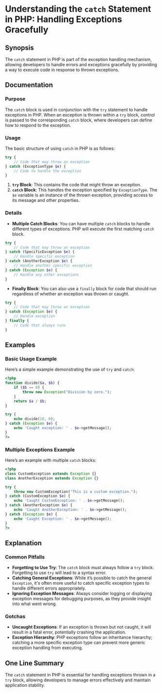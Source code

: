 <!--
Meta Description: # Understanding the `catch` Statement in PHP: Handling Exceptions Gracefully ## Synopsis The `catch` statement in PHP is part of the exception handlin...
Meta Keywords: exception, catch, php, try, exceptions
-->

# Understanding the `catch` Statement in PHP: Handling Exceptions Gracefully

## Synopsis
The `catch` statement in PHP is part of the exception handling mechanism, allowing developers to handle errors and exceptions gracefully by providing a way to execute code in response to thrown exceptions.

## Documentation
### Purpose
The `catch` block is used in conjunction with the `try` statement to handle exceptions in PHP. When an exception is thrown within a `try` block, control is passed to the corresponding `catch` block, where developers can define how to respond to the exception.

### Usage
The basic structure of using `catch` in PHP is as follows:

```php
try {
    // Code that may throw an exception
} catch (ExceptionType $e) {
    // Code to handle the exception
}
```

1. **`try` Block**: This contains the code that might throw an exception.
2. **`catch` Block**: This handles the exception specified by `ExceptionType`. The `$e` variable is an instance of the thrown exception, providing access to its message and other properties.

### Details
- **Multiple Catch Blocks**: You can have multiple `catch` blocks to handle different types of exceptions. PHP will execute the first matching `catch` block.

```php
try {
    // Code that may throw an exception
} catch (SpecificException $e) {
    // Handle specific exception
} catch (AnotherException $e) {
    // Handle another specific exception
} catch (Exception $e) {
    // Handle any other exceptions
}
```

- **Finally Block**: You can also use a `finally` block for code that should run regardless of whether an exception was thrown or caught.

```php
try {
    // Code that may throw an exception
} catch (Exception $e) {
    // Handle exception
} finally {
    // Code that always runs
}
```

## Examples
### Basic Usage Example
Here’s a simple example demonstrating the use of `try` and `catch`:

```php
<?php
function divide($a, $b) {
    if ($b == 0) {
        throw new Exception("Division by zero.");
    }
    return $a / $b;
}

try {
    echo divide(10, 0);
} catch (Exception $e) {
    echo 'Caught exception: ' . $e->getMessage();
}
?>
```

### Multiple Exceptions Example
Here’s an example with multiple `catch` blocks:

```php
<?php
class CustomException extends Exception {}
class AnotherException extends Exception {}

try {
    throw new CustomException("This is a custom exception.");
} catch (CustomException $e) {
    echo 'Caught CustomException: ' . $e->getMessage();
} catch (AnotherException $e) {
    echo 'Caught AnotherException: ' . $e->getMessage();
} catch (Exception $e) {
    echo 'Caught Exception: ' . $e->getMessage();
}
?>
```

## Explanation
### Common Pitfalls
- **Forgetting to Use Try**: The `catch` block must always follow a `try` block. Forgetting to use `try` will lead to a syntax error.
- **Catching General Exceptions**: While it’s possible to catch the general `Exception`, it's often more useful to catch specific exception types to handle different errors appropriately.
- **Ignoring Exception Messages**: Always consider logging or displaying exception messages for debugging purposes, as they provide insight into what went wrong.

### Gotchas
- **Uncaught Exceptions**: If an exception is thrown but not caught, it will result in a fatal error, potentially crashing the application.
- **Exception Hierarchy**: PHP exceptions follow an inheritance hierarchy; catching a more specific exception type can prevent more generic exception handling from executing.

## One Line Summary
The `catch` statement in PHP is essential for handling exceptions thrown in a `try` block, allowing developers to manage errors effectively and maintain application stability.